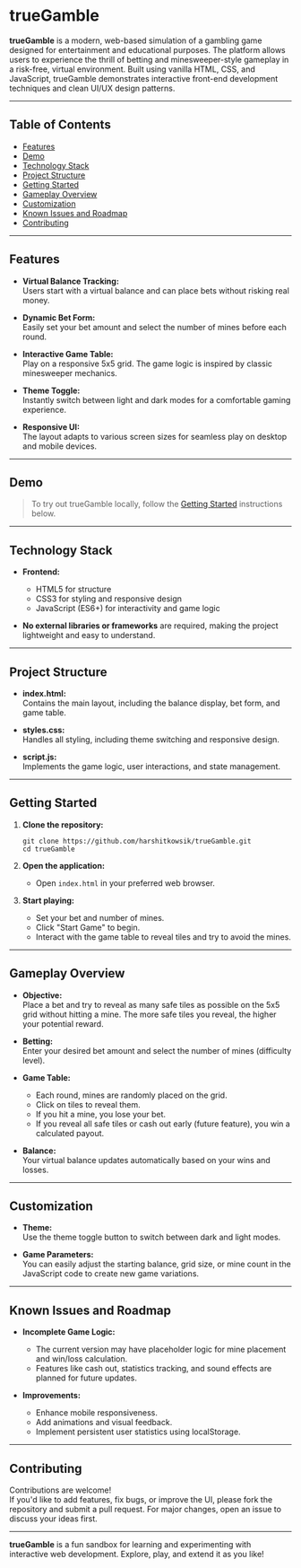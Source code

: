 # trueGamble

**trueGamble** is a modern, web-based simulation of a gambling game designed for entertainment and educational purposes. The platform allows users to experience the thrill of betting and minesweeper-style gameplay in a risk-free, virtual environment. Built using vanilla HTML, CSS, and JavaScript, trueGamble demonstrates interactive front-end development techniques and clean UI/UX design patterns.

---

## Table of Contents

- [Features](#features)
- [Demo](#demo)
- [Technology Stack](#technology-stack)
- [Project Structure](#project-structure)
- [Getting Started](#getting-started)
- [Gameplay Overview](#gameplay-overview)
- [Customization](#customization)
- [Known Issues and Roadmap](#known-issues-and-roadmap)
- [Contributing](#contributing)

---

## Features

- **Virtual Balance Tracking:**  
  Users start with a virtual balance and can place bets without risking real money.

- **Dynamic Bet Form:**  
  Easily set your bet amount and select the number of mines before each round.

- **Interactive Game Table:**  
  Play on a responsive 5x5 grid. The game logic is inspired by classic minesweeper mechanics.

- **Theme Toggle:**  
  Instantly switch between light and dark modes for a comfortable gaming experience.

- **Responsive UI:**  
  The layout adapts to various screen sizes for seamless play on desktop and mobile devices.

---

## Demo

> To try out trueGamble locally, follow the [Getting Started](#getting-started) instructions below.

---

## Technology Stack

- **Frontend:**  
  - HTML5 for structure  
  - CSS3 for styling and responsive design  
  - JavaScript (ES6+) for interactivity and game logic

- **No external libraries or frameworks** are required, making the project lightweight and easy to understand.

---

## Project Structure


- **index.html:**  
  Contains the main layout, including the balance display, bet form, and game table.

- **styles.css:**  
  Handles all styling, including theme switching and responsive design.

- **script.js:**  
  Implements the game logic, user interactions, and state management.

---

## Getting Started

1. **Clone the repository:**
    ```
    git clone https://github.com/harshitkowsik/trueGamble.git
    cd trueGamble
    ```

2. **Open the application:**
    - Open `index.html` in your preferred web browser.

3. **Start playing:**
    - Set your bet and number of mines.
    - Click "Start Game" to begin.
    - Interact with the game table to reveal tiles and try to avoid the mines.

---

## Gameplay Overview

- **Objective:**  
  Place a bet and try to reveal as many safe tiles as possible on the 5x5 grid without hitting a mine. The more safe tiles you reveal, the higher your potential reward.

- **Betting:**  
  Enter your desired bet amount and select the number of mines (difficulty level).

- **Game Table:**  
  - Each round, mines are randomly placed on the grid.
  - Click on tiles to reveal them.
  - If you hit a mine, you lose your bet.
  - If you reveal all safe tiles or cash out early (future feature), you win a calculated payout.

- **Balance:**  
  Your virtual balance updates automatically based on your wins and losses.

---

## Customization

- **Theme:**  
  Use the theme toggle button to switch between dark and light modes.

- **Game Parameters:**  
  You can easily adjust the starting balance, grid size, or mine count in the JavaScript code to create new game variations.

---

## Known Issues and Roadmap

- **Incomplete Game Logic:**  
  - The current version may have placeholder logic for mine placement and win/loss calculation.
  - Features like cash out, statistics tracking, and sound effects are planned for future updates.

- **Improvements:**  
  - Enhance mobile responsiveness.
  - Add animations and visual feedback.
  - Implement persistent user statistics using localStorage.

---

## Contributing

Contributions are welcome!  
If you'd like to add features, fix bugs, or improve the UI, please fork the repository and submit a pull request. For major changes, open an issue to discuss your ideas first.

---

**trueGamble** is a fun sandbox for learning and experimenting with interactive web development. Explore, play, and extend it as you like!
